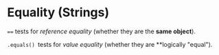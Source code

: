 Equality (Strings)
==================

`==` tests for *reference equality* (whether they are the **same object**).

`.equals() `tests for *value equality* (whether they are **logically "equal").